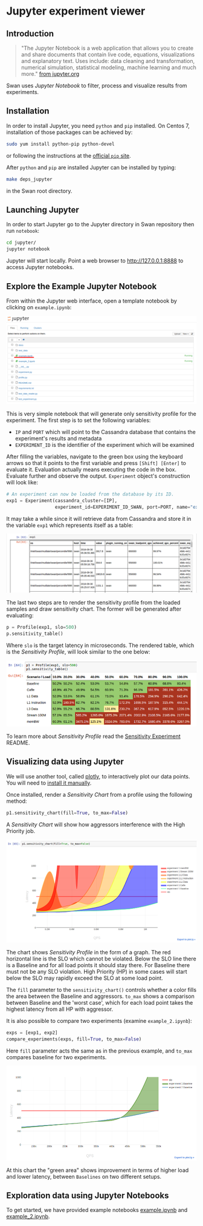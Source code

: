 <!--
 Copyright (c) 2017 Intel Corporation

 Licensed under the Apache License, Version 2.0 (the "License");
 you may not use this file except in compliance with the License.
 You may obtain a copy of the License at

      http://www.apache.org/licenses/LICENSE-2.0

 Unless required by applicable law or agreed to in writing, software
 distributed under the License is distributed on an "AS IS" BASIS,
 WITHOUT WARRANTIES OR CONDITIONS OF ANY KIND, either express or implied.
 See the License for the specific language governing permissions and
 limitations under the License.
-->

# Jupyter experiment viewer

## Introduction

> "The Jupyter Notebook is a web application that allows you to create and share documents that contain live code, equations, visualizations and explanatory text. Uses include: data cleaning and transformation, numerical simulation, statistical modeling, machine learning and much more." [from jupyter.org](http://jupyter.org/)

Swan uses *Jupyter Notebook* to filter, process and visualize results from experiments.

## Installation

In order to install Jupyter, you need `python` and `pip` installed. On Centos 7, installation of those packages can be achieved by:

```sh
sudo yum install python-pip python-devel
```

or following the instructions at the [official `pip` site](https://pip.pypa.io/en/stable/installing/#installing-with-get-pip-py).

After `python` and `pip` are installed Jupyter can be installed by typing:

```sh
make deps_jupyter
```
in the Swan root directory.

## Launching Jupyter

In order to start Jupyter go to the Jupyter directory in Swan repository then run `notebook`:

```sh
cd jupyter/
jupyter notebook
```

Jupyter will start locally. Point a web browser to http://127.0.0.1:8888 to access Jupyter notebooks.


## Explore the Example Jupyter Notebook

From within the Jupyter web interface, open a template notebook by clicking on `example.ipynb`:

![experiment](/images/new_notebook.png)

This is very simple notebook that will generate only sensitivity profile for the experiment.
The first step is to set the following variables:
- `IP` and `PORT` which will point to the Cassandra database that contains the experiment's results and metadata
- `EXPERIMENT_ID` is the identifier of the experiment which will be examined

After filling the variables, navigate to the green box using the keyboard arrows so that it points to the first variable and press `[Shift] [Enter]` to evaluate it. Evaluation actually means executing the code in the box. Evaluate further and observe the output. `Experiment` object's construction will look like:

```python
# An experiment can now be loaded from the database by its ID.
exp1 = Experiment(cassandra_cluster=[IP],
                  experiment_id=EXPERIMENT_ID_SWAN, port=PORT, name="experiment 1")
```
It may take a while since it will retrieve data from Cassandra and store it in the variable `exp1` which represents itself as a table:

![sample list](/images/sample_list.png)

The last two steps are to render the sensitivity profile from the loaded samples and draw sensitivity chart. The former will be generated after evaluating:

```python
p = Profile(exp1, slo=500)
p.sensitivity_table()
```

Where `slo` is the target latency in microseconds. The rendered table, which is the *Sensitivity Profile*, will look similar to the one below:

![sensitivity profile](/images/sensitivity_profile.png)

To learn more about *Sensitivity Profile* read the [Sensitivity Experiment](experiments/memcached-sensitivity-profile/README.md) README.

## Visualizing data using Jupyter

We will use another tool, called [plotly](https://plot.ly/), to interactively plot our data points. You will need to [install it manually](https://plot.ly/python/getting-started/#installation).

Once installed, render a *Sensitivity Chart* from a profile using the following method:

```python
p1.sensitivity_chart(fill=True, to_max=False)
```

A *Sensitivity Chart* will show how aggressors interference with the High Priority job.

![sensitivity_chart](/images/sensitivity_chart.png)

The chart shows *Sensitivity Profile* in the form of a graph. The red horizontal line is the SLO which cannot be violated. Below the SLO line there is a Baseline and for all load points it should stay there. For Baseline there must not be any SLO violation. High Priority (HP) in some cases will start below the SLO may rapidly exceed the SLO at some load point.

The `fill` parameter to the `sensitivity_chart()` controls whether a color fills the area between the Baseline and aggressors. `to_max` shows a comparison between Baseline and the 'worst case', which for each load point takes the highest latency from all HP with aggressor.


It is also possible to compare two experiments (examine `example_2.ipynb`):

```python
exps = [exp1, exp2]
compare_experiments(exps, fill=True, to_max=False)
```

Here `fill` parameter acts the same as in the previous example, and `to_max` compares baseline for two experiments.

![compare_two_experiments](/images/compare_two_experiments.png)

At this chart the "green area" shows improvement in terms of higher load and lower latency, between `Baselines` on two different setups.

## Exploration data using Jupyter Notebooks

To get started, we have provided example notebooks [example.ipynb](example.ipynb) and [example_2.ipynb](example_2.ipynb).
